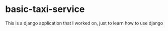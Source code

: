 # basic-taxi-service
This is a django application that I worked on, just to learn how to use django
